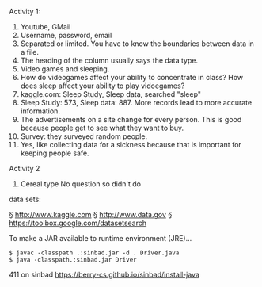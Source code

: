 Activity 1:
1. Youtube, GMail
2. Username, password, email
3. Separated or limited. You have to know the boundaries between data in a file.
4. The heading of the column usually says the data type.
5. Video games and sleeping.
6. How do videogames affect your ability to concentrate in class? How does sleep affect your ability to play vidoegames?
7. kaggle.com: Sleep Study, Sleep data, searched "sleep"
8. Sleep Study: 573, Sleep data: 887. More records lead to more accurate information.
9. The advertisements on a site change for every person. This is good because people get to see what they want to buy.
10. Survey: they surveyed random people.
11. Yes, like collecting data for a sickness because that is important for keeping people safe.

Activity 2
1. Cereal type
No question so didn't do

data sets:

§ http://www.kaggle.com
§ http://www.data.gov
§ https://toolbox.google.com/datasetsearch


To make a JAR available to runtime environment (JRE)...

```
$ javac -classpath .:sinbad.jar -d . Driver.java
$ java -classpath.:sinbad.jar Driver
```

411 on sinbad 
https://berry-cs.github.io/sinbad/install-java
